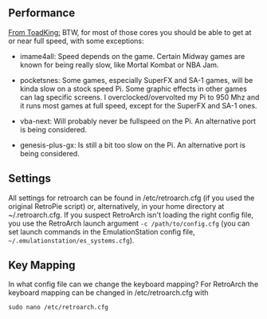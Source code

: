 ## Performance

[From ToadKing:](http://www.raspberrypi.org/phpBB3/viewtopic.php?p=137827#p137827)
BTW, for most of those cores you should be able to get at or near full speed, with some exceptions:

* imame4all: Speed depends on the game. Certain Midway games are known for being really slow, like Mortal Kombat or NBA Jam.

* pocketsnes: Some games, especially SuperFX and SA-1 games, will be kinda slow on a stock speed Pi. Some graphic effects in other games can lag specific screens. I overclocked/overvolted my Pi to 950 Mhz and it runs most games at full speed, except for the SuperFX and SA-1 ones.

* vba-next: Will probably never be fullspeed on the Pi. An alternative port is being considered.

* genesis-plus-gx: Is still a bit too slow on the Pi. An alternative port is being considered.

## Settings

All settings for retroarch can be found in /etc/retroarch.cfg (if you used the original RetroPie script) or, alternatively, in your home directory at ~/.retroarch.cfg. If you suspect RetroArch isn't loading the right config file, you use the RetroArch launch argument `-c /path/to/config.cfg` (you can set launch commands in the EmulationStation config file, `~/.emulationstation/es_systems.cfg`).

## Key Mapping

In what config file can we change the keyboard mapping? For RetroArch the keyboard mapping can be changed in /etc/retroarch.cfg with

    sudo nano /etc/retroarch.cfg


